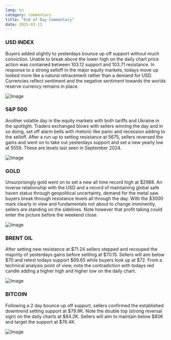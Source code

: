 ```yaml
---
lang: en
category: commentary
title: "End of Day Commentary"
date: 2025-03-13
---
```


### USD INDEX

Buyers added slightly to yesterdays bounce up off support without much conviction. Unable to break above the lower high on the daily chart price action was contained between 103.12 support and 103.71 resistance. In response to a strong selloff in the major equity markets, todays move up looked more like a natural retracement rather than a demand for USD. Currencies reflect sentiment and the negative sentiment towards the worlds reserve currency remains in place.

![Image](https://markleighedu.github.io/img/Mar-2025/13-Mar-2025/usdindex.jpg)

### S&P 500

Another volatile day in the equity markets with both tariffs and Ukraine in the spotlight. Traders exchanged blows with sellers winning the day and in so doing, set off alarm bells with rhetoric like panic and recession adding to the selloff. After a run up to setting resistance at 5675, sellers reversed the gains and went on to take out yesterdays support and set a new yearly low at 5559. These are levels last seen in September 2024.

![Image](https://markleighedu.github.io/img/Mar-2025/13-Mar-2025/sp500.jpg)

### GOLD

Unsurprisingly gold went on to set a new all time record high at $2988. An inverse relationship with the USD and a record of maintaining global safe haven status through geopolitical uncertainty, demand for the metal saw buyers break through resistance levels all through the day. With the $3000 mark clearly in view and fundamentals not about to change imminently, sellers are standing on the sidelines. Note however that profit taking could enter the picture before the weekend close.

![Image](https://markleighedu.github.io/img/Mar-2025/13-Mar-2025/gold.jpg)

### BRENT OIL

After setting new resistance at $71.24 sellers stepped and recouped the majority of yesterdays gains before settling at $70.15. Sellers will aim below $70 and retest todays support $69.65 while buyers look up at $72. From a technical analysis point of view, note the contradiction with todays red candle adding a higher high and higher low on the daily chart.

![Image](https://markleighedu.github.io/img/Mar-2025/13-Mar-2025/brentoil.jpg)

### BITCOIN

Following a 2 day bounce up off support, sellers confirmed the established downtrend setting support at $79.9K. Note the double top (strong reversal sign) on the daily charts at $84.2K. Sellers will aim to maintain below $80K and target the support at $76.4K.

![Image](https://markleighedu.github.io/img/Mar-2025/13-Mar-2025/bitcoin.jpg)

